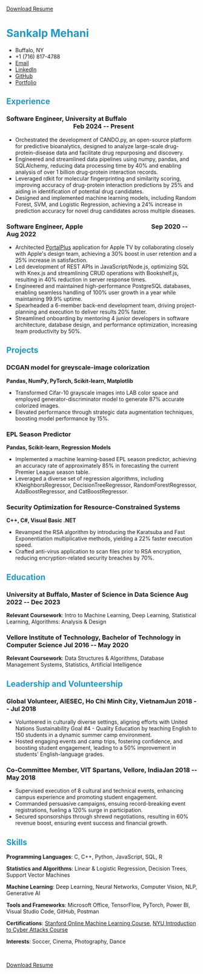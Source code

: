[Download Resume](https://drive.google.com/uc?id=1C27sGoC-XPSkR0IUrInweDipWcEExAmx&export=download)

# <span style="color: #2596be"> Sankalp Mehani </span>

<!-- The unordered list immediately after the h1 will be formatted on a single
line. It is intended to be used for contact details -->
- Buffalo, NY
- +1 (716) 817-4788
- [Email](sankalpmehani125@gmail.com)
- [LinkedIn](https://linkedin.com/in/sankalpmehani)
- [GitHub](https://github.com/SankalpMehani)
- [Portfolio](https://sankalpmehani.github.io/portfolio/)


## <span style="color: #2596be"> Experience </span>

### <span>Software Engineer, University at Buffalo</span> <span style="margin-left: 35%;">Feb 2024 -- Present</span>

 - Orchestrated the development of CANDO.py, an open-source platform for predictive bioanalytics, designed to analyze large-scale drug-protein-disease data and facilitate drug repurposing and discovery.
 - Engineered and streamlined data pipelines using numpy, pandas, and SQLAlchemy, reducing data processing time by 40% and enabling analysis of over 1 billion drug-protein interaction records.
 - Leveraged rdkit for molecular fingerprinting and similarity scoring, improving accuracy of drug-protein interaction predictions by 25% and aiding in identification of potential drug candidates.
 - Designed and implemented machine learning models, including Random Forest, SVM, and Logistic Regression, achieving a 24% increase in prediction accuracy for novel drug candidates across multiple diseases.

### <span>Software Engineer, Apple</span> <span style="margin-left: 35%;">Sep 2020 -- Aug 2022</span>

 - Architected [PortalPlus](https://portalplus.apple.com/) application for Apple TV by collaborating closely with Apple's design team, achieving a 30% boost in user retention and a 25% increase in satisfaction.
 - Led development of REST APIs in JavaScript/Node.js, optimizing SQL with Knex.js and streamlining CRUD operations with Bookshelf.js, resulting in 40% reduction in server response times.
 - Engineered and maintained high-performance PostgreSQL databases, enabling seamless handling of 100% user growth in a year while maintaining 99.9% uptime.
 - Spearheaded a 6-member back-end development team, driving project-planning and execution to deliver results 20% faster.
 - Streamlined onboarding by mentoring 4 junior developers in software architecture, database design, and performance optimization, increasing team productivity by 50%.



## <span style="color: #2596be"> Projects </span>

### DCGAN model for greyscale-image colorization
<strong> Pandas, NumPy, PyTorch, Scikit-learn, Matplotlib </strong>

- Transformed Cifar-10 grayscale images into LAB color space and employed generator-discriminator model to generate 87% accurate colorized images.
- Elevated performance through strategic data augmentation techniques, boosting model performance by 15%.
  
### <span>EPL Season Predictor</span>
<strong> Pandas, Scikit-learn, Regression Models </strong>

- Implemented a machine learning-based EPL season predictor, achieving an accuracy rate of approximately 85% in forecasting the current Premier League season table.
- Leveraged a diverse set of regression algorithms, including KNeighborsRegressor, DecisionTreeRegressor, RandomForestRegressor, AdaBoostRegressor, and CatBoostRegressor.

### <span>Security Optimization for Resource-Constrained Systems</span>
<strong> C++, C#, Visual Basic .NET </strong>

- Revamped the RSA algorithm by introducing the Karatsuba and Fast Exponentiation multiplicative methods, yielding a 22% faster execution speed.
- Crafted anti-virus application to scan files prior to RSA encryption, reducing encryption-related security breaches by 70%.




## <span style="color: #2596be"> Education </span>

### <span>University at Buffalo, Master of Science in Data Science</span> <span>Aug 2022 -- Dec 2023</span>

**Relevant Coursework**: Intro to Machine Learning, Deep Learning, Statistical Learning, Algorithms: Analysis & Design


### <span>Vellore Institute of Technology, Bachelor of Technology in Computer Science</span> <span>Jul 2016 -- May 2020</span>

**Relevant Coursework**: Data Structures & Algorithms, Database Management Systems, Statistics, Artificial Intelligence


## <span style="color: #2596be"> Leadership and Volunteership </span>

### <span>Global Volunteer, AIESEC, Ho Chi Minh City, Vietnam</span><span>Jun 2018 -- Jul 2018</span>

- Volunteered in culturally diverse settings, aligning efforts with United Nations Sustainability Goal #4 - Quality Education by teaching English to 150 students in a dynamic summer camp environment.
- Hosted engaging events and camp trips, fostering confidence, and boosting student engagement, leading to a 50% improvement in students' English-language grades.


### <span>Co-Committee Member, VIT Spartans, Vellore, India</span><span>Jan 2018 -- May 2018</span>

- Supervised execution of 8 cultural and technical events, enhancing campus experience and promoting student engagement.
- Commanded persuasive campaigns, ensuing record-breaking event registrations, fueling a 120% surge in participation.
- Secured sponsorships through shrewd negotiations, resulting in 60% revenue boost, ensuring event success and financial growth.



## <span style="color: #2596be"> Skills </span>

**Programming Languages**: C, C++, Python, JavaScript, SQL, R

**Statistics and Algorithms**: Linear & Logistic Regression, Decision Trees, Support Vector Machines

**Machine Learning**: Deep Learning, Neural Networks, Computer Vision, NLP, Generative AI

**Tools and Frameworks**: Microsoft Office, TensorFlow, PyTorch, Power BI, Visual Studio Code, GitHub, Postman

**Certifications**: [Stanford Online Machine Learning Course](https://coursera.org/share/aa828ce7702794a19d57dc1a159c18cf), [NYU Introduction to Cyber Attacks Course](https://coursera.org/share/fdd1d8006206febcd893326a62b7325b)

**Interests**: Soccer, Cinema, Photography, Dance

<br>

[Download Resume](https://drive.google.com/uc?id=1C27sGoC-XPSkR0IUrInweDipWcEExAmx&export=download)
